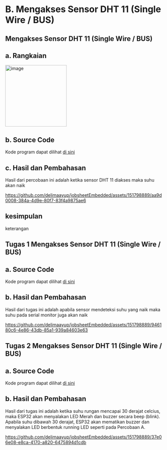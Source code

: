 # B. Mengakses Sensor DHT 11 (Single Wire / BUS)

## Mengakses Sensor DHT 11 (Single Wire / BUS)

## a. Rangkaian 
<img width="195" alt="image" src="https://github.com/delimaayup/jobsheetEmbedded/assets/151798889/cca91488-7ed5-4895-8eec-67d8496790c8">

## b. Source Code
Kode program dapat dilihat <a href="1. rangkaian/dht11_1/dht11_1.ino">di sini</a>

## c. Hasil dan Pembahasan
Hasil dari percobaan ini adalah ketika sensor DHT 11 diakses maka suhu akan naik

https://github.com/delimaayup/jobsheetEmbedded/assets/151798889/aa9d0008-384a-4d9e-80f7-83f4a9875ae6


## kesimpulan

keterangan

## Tugas 1 Mengakses Sensor DHT 11 (Single Wire / BUS)

## a. Source Code
Kode program dapat dilihat <a href="2. tugas/dht11_tugas/dht11_tugas.ino">di sini</a>

## b. Hasil dan Pembahasan
Hasil dari tugas ini adalah apabila sensor mendeteksi suhu yang naik maka suhu pada serial monitor juga akan naik

https://github.com/delimaayup/jobsheetEmbedded/assets/151798889/946180c6-4e86-43db-85a1-939a84603e63


## Tugas 2 Mengakses Sensor DHT 11 (Single Wire / BUS)

## a. Source Code
Kode program dapat dilihat <a href="2. tugas/dht11_tugas/dht11_tugas.ino">di sini</a>

## b. Hasil dan Pembahasan
Hasil dari tugas ini adalah ketika suhu rungan mencapai 30 derajat celcius, maka ESP32 akan menyalakan LED Merah dan buzzer secara beep (blink). Apabila suhu dibawah 30 derajat, ESP32 akan mematikan buzzer dan menyalakan LED berbentuk running LED seperti pada Percobaan A.


https://github.com/delimaayup/jobsheetEmbedded/assets/151798889/37e06e08-e8ca-4170-a820-6475894d1cdb




